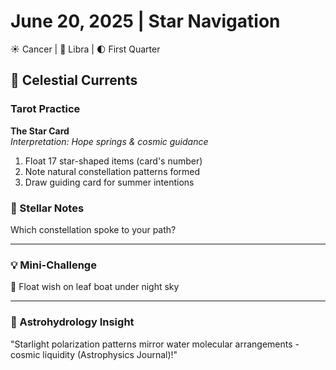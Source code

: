 # June 20, 2025 | Star Navigation  
☀️ Cancer | 🌙 Libra | 🌓 First Quarter  

## 🌌 Celestial Currents  

### Tarot Practice  
**The Star Card**  
*Interpretation: Hope springs & cosmic guidance*  

1. Float 17 star-shaped items (card's number)  
2. Note natural constellation patterns formed  
3. Draw guiding card for summer intentions  

### 📝 Stellar Notes  
Which constellation spoke to your path?  
_______________________

### 💡 Mini-Challenge  
🌠 Float wish on leaf boat under night sky  
_______________________

### 💫 Astrohydrology Insight  
"Starlight polarization patterns mirror water molecular arrangements - cosmic liquidity (Astrophysics Journal)!" 